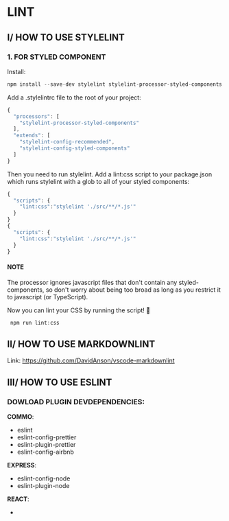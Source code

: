 # LINT

## I/ HOW TO USE STYLELINT

### 1. FOR STYLED COMPONENT

Install:

```javascript
npm install --save-dev stylelint stylelint-processor-styled-components stylelint-config-styled-components stylelint-config-recommended

```

Add a .stylelintrc file to the root of your project:

```javascript
{
  "processors": [
    "stylelint-processor-styled-components"
  ],
  "extends": [
    "stylelint-config-recommended",
    "stylelint-config-styled-components"
  ]
}
```

Then you need to run stylelint. Add a lint:css script to your package.json which runs stylelint with a glob to all of your styled components:

```javascript
{
  "scripts": {
    "lint:css":"stylelint './src/**/*.js'"
  }
}
{
  "scripts": {
    "lint:css":"stylelint './src/**/*.js'"
  }
}
```

#### NOTE

The processor ignores javascript files that don't contain any styled-components, so don't worry about being too broad as long as you restrict it to javascript (or TypeScript).

Now you can lint your CSS by running the script! 🎉

```javascript
 npm run lint:css
```

## II/ HOW TO USE MARKDOWNLINT

Link: <https://github.com/DavidAnson/vscode-markdownlint>

## III/ HOW TO USE ESLINT

### DOWLOAD PLUGIN DEVDEPENDENCIES:

**COMMO**:

- eslint
- eslint-config-prettier
- eslint-plugin-prettier
- eslint-config-airbnb

**EXPRESS**:

- eslint-config-node
- eslint-plugin-node

**REACT**:

- 
